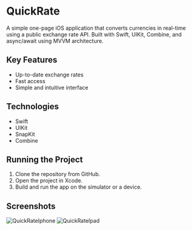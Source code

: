 # QuickRate

A simple one-page iOS application that converts currencies in real-time using a public exchange rate API. Built with Swift, UIKit, Combine, and async/await using MVVM architecture.

## Key Features

- Up-to-date exchange rates  
- Fast access  
- Simple and intuitive interface  

## Technologies

- Swift  
- UIKit  
- SnapKit  
- Combine  

## Running the Project

1. Clone the repository from GitHub.  
2. Open the project in Xcode.  
3. Build and run the app on the simulator or a device.

## Screenshots

![QuickRateIphone](https://github.com/user-attachments/assets/0cd5ec9e-1046-41dd-ad24-ef27b1ee1eb1)
![QuickRateIpad](https://github.com/user-attachments/assets/91735da4-e4e5-4cc9-8c63-64a2f9dbf4f7)
